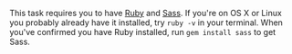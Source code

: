This task requires you to have [Ruby](http://www.ruby-lang.org/en/downloads/) and [Sass](http://sass-lang.com/download.html). If you're on OS X or Linux you probably already have it installed, try `ruby -v` in your terminal. When you've confirmed you have Ruby installed, run `gem install sass` to get Sass.